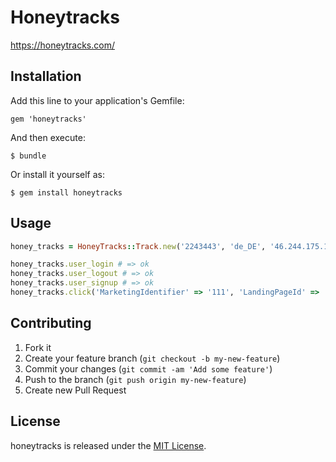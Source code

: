 # Honeytracks

https://honeytracks.com/

## Installation

Add this line to your application's Gemfile:

    gem 'honeytracks'

And then execute:

    $ bundle

Or install it yourself as:

    $ gem install honeytracks

## Usage

``` ruby
honey_tracks = HoneyTracks::Track.new('2243443', 'de_DE', '46.244.175.103', 'Default')

honey_tracks.user_login # => ok
honey_tracks.user_logout # => ok
honey_tracks.user_signup # => ok
honey_tracks.click('MarketingIdentifier' => '111', 'LandingPageId' => '222') # => ok
```

## Contributing

1. Fork it
2. Create your feature branch (`git checkout -b my-new-feature`)
3. Commit your changes (`git commit -am 'Add some feature'`)
4. Push to the branch (`git push origin my-new-feature`)
5. Create new Pull Request

## License

honeytracks is released under the [MIT License](http://www.opensource.org/licenses/MIT).
